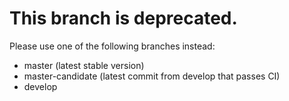 # This branch is deprecated.

Please use one of the following branches instead:

- master (latest stable version)
- master-candidate (latest commit from develop that passes CI)
- develop
